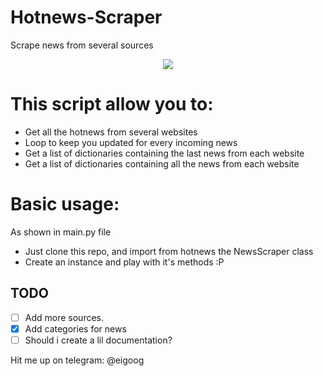 # Hotnews-Scraper
Scrape news from several sources

<p align="center"><img src="http://i.imgur.com/3PTT2fM.png" /</p>

# This script allow you to:
- Get all the hotnews from several websites
- Loop to keep you updated for every incoming news
- Get a list of dictionaries containing the last news from each website
- Get a list of dictionaries containing all the news from each website

# Basic usage:
As shown in main.py file
- Just clone this repo, and import from hotnews the NewsScraper class
- Create an instance and play with it's methods :P

## TODO
- [ ] Add more sources.
- [x]  Add categories for news
- [ ]  Should i create a lil documentation?

Hit me up on telegram: @eigoog

